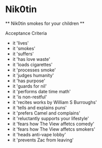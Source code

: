# Nik0tin
  ** Nik0tin smokes for your children ** 

Acceptance Criteria
  - it 'lives'
  - it 'smokes'
  - it 'suffers'
  - it 'has love waste'
  - it 'loads cigarettes'
  - it 'processes smoke'
  - it 'judges humanity'
  - it 'has purpose'
  - it 'guards for nil'
  - it 'performs date time math'
  - it 'is non-restful'
  - it 'recites works by William S Burroughs'
  - it 'tells and explains puns'
  - it 'prefers Camel and complains'
  - it 'reluctantly supports your lifestyle'
  - it 'fears how The View affetcs comedy'
  - it 'fears how The View affetcs smokers'
  - it 'heads anti-vape lobby'
  - it 'prevents Zac from leaving'
